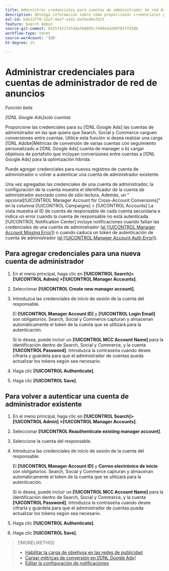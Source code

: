 ```yaml
---
title: Administrar credenciales para cuentas de administrador de red de anuncios
description: Obtenga información sobre cómo proporcionar credenciales para su [!DNL Google Ads] cuentas de responsable.
exl-id: bde22f70-12a7-4eef-a141-dafeed9a7dc5
feature: Search Admin
source-git-commit: 052574217d7ddafb8895c74094da5997b5ff83db
workflow-type: tm+mt
source-wordcount: '326'
ht-degree: 1%

---
```


# Administrar credenciales para cuentas de administrador de red de anuncios

*Función beta*

*[!DNL Google Ads]solo cuentas*

Proporcione las credenciales para su [!DNL Google Ads] las cuentas de administrador en las que quiera que Search, Social y Commerce carguen conversiones entre cuentas. Utilice esta función si desea realizar una carga [!DNL Adobe]Métricas de conversión de varias cuentas con seguimiento personalizado a [!DNL Google Ads] cuenta de manager o b) cargar objetivos de portafolio que incluyan conversiones entre cuentas a [!DNL Google Ads] para la optimización híbrida.

<!-- [Maybe later: and c) sync conversion value rules for accounts that use cross-account conversion tracking with Google Ads.] -->

Puede agregar credenciales para nuevos registros de cuenta de administrador o volver a autenticar una cuenta de administrador existente.

Una vez agregadas las credenciales de una cuenta de administrador, la configuración de la cuenta muestra el identificador de la cuenta de administrador asociado como de sólo lectura. Además, un &quot; opcional[!UICONTROL Manager Account for Cross-Account Conversions]&quot; en la columna [!UICONTROL Campaigns] > [!UICONTROL Accounts] La vista muestra el ID de cuenta de responsable de cada cuenta secundaria e indica un error cuando la cuenta de responsable no está autenticada. [!UICONTROL Notification Center] incluye notificaciones cuando faltan las credenciales de una cuenta de administrador ([el [!UICONTROL Manager Account Missing Error]](/help/search-social-commerce/notifications/notification-about.md)) o cuando caduca un token de autenticación de cuenta de administrador ([el [!UICONTROL Manager Account Auth Error]](/help/search-social-commerce/notifications/notification-about.md)).

## Para agregar credenciales para una nueva cuenta de administrador

1. En el menú principal, haga clic en **[!UICONTROL Search]> [!UICONTROL Admin] >[!UICONTROL Manager Accounts]**.

1. Seleccionar **[!UICONTROL Create new manager account]**.

1. Introduzca las credenciales de inicio de sesión de la cuenta del responsable.

   El **[!UICONTROL Manager Account ID]** y **[!UICONTROL Login Email]** son obligatorios. Search, Social y Commerce capturan y almacenan automáticamente el token de la cuenta que se utilizará para la autenticación.

   Si lo desea, puede incluir un **[!UICONTROL MCC Account Name]** para la identificación dentro de Search, Social y Commerce, y la cuenta **[!UICONTROL Password]**. Introduzca la contraseña cuando desee cifrarla y guárdela para que el administrador de cuentas pueda actualizar los tokens según sea necesario.

1. Haga clic **[!UICONTROL Authenticate]**.

1. Haga clic **[!UICONTROL Save]**.

## Para volver a autenticar una cuenta de administrador existente

1. En el menú principal, haga clic en **[!UICONTROL Search]> [!UICONTROL Admin] >[!UICONTROL Manager Accounts]**.

1. Seleccionar **[!UICONTROL Reauthenticate existing manager account]**.

1. Seleccione la cuenta del responsable.

1. Introduzca las credenciales de inicio de sesión de la cuenta del responsable.

   El **[!UICONTROL Manager Account ID]** y **Correo electrónico de inicio** son obligatorios. Search, Social y Commerce capturan y almacenan automáticamente el token de la cuenta que se utilizará para la autenticación.

   Si lo desea, puede incluir un **[!UICONTROL MCC Account Name]** para la identificación dentro de Search, Social y Commerce, y la cuenta **[!UICONTROL Password]**. Introduzca la contraseña cuando desee cifrarla y guárdela para que el administrador de cuentas pueda actualizar los tokens según sea necesario.

1. Haga clic **[!UICONTROL Authenticate]**.

1. Haga clic **[!UICONTROL Save]**.

>[!MORELIKETHIS]
>
>* [Habilitar la carga de objetivos en las redes de publicidad](/help/search-social-commerce/tools/objective-upload-to-networks.md)
>* [Cargar métricas de conversión en [!DNL Google Ads]](/help/search-social-commerce/tools/conversion-metrics-upload-to-google.md)
>* [Editar la configuración de notificaciones](/help/search-social-commerce/notifications/notification-edit.md)
